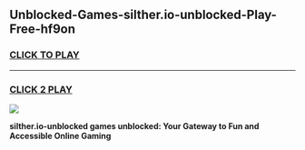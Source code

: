 
## Unblocked-Games-silther.io-unblocked-Play-Free-hf9on
<h3>
<a href="https://premium76.site?title=silther.io-unblocked&ref=21A">CLICK TO PLAY</a></h3>
<hr>

<h3>
<a href="https://premium76.site?title=silther.io-unblocked&ref=21A">CLICK 2 PLAY</a>
  
</h3>

<a href="https://premium76.site?title=silther.io-unblocked&ref=21A"><img src="https://clearcache.store/games.png"></a>


**silther.io-unblocked games unblocked: Your Gateway to Fun and Accessible Online Gaming**
